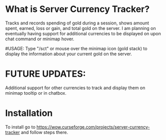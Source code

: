 # What is Server Currency Tracker?
Tracks and records spending of gold during a session, shows amount spent, earned, loss or gain, and total gold on the server. I am planning on eventually having support for additional currencies to be displayed on upon chat command or minimap hover.

 

#USAGE:
Type "/sct" or mouse over the minimap icon (gold stack) to display the information about your current gold on the server.

 

# FUTURE UPDATES:
Additional support for other currencies to track and display them on minimap tooltip or in chatbox.

# Installation
To install go to https://wow.curseforge.com/projects/server-currency-tracker and follow steps there.
